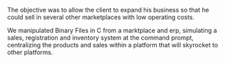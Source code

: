 
The objective was to allow the client to expand his business so that he could sell in several
other marketplaces with low operating costs.

We manipulated Binary Files in C from a marktplace and erp, simulating a sales, registration and inventory system at the command prompt, centralizing the
products and sales within a platform that will skyrocket to other platforms.
